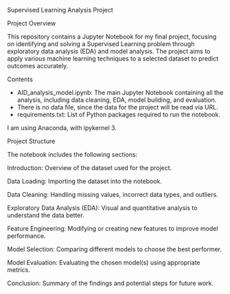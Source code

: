 Supervised Learning Analysis Project


Project Overview

This repository contains a Jupyter Notebook for my final project, focusing on identifying and solving a Supervised Learning problem through exploratory data analysis (EDA) and model analysis. The project aims to apply various machine learning techniques to a selected dataset to predict outcomes accurately.


Contents

- AID_analysis_model.ipynb: The main Jupyter Notebook containing all the analysis, including data cleaning, EDA, model building, and evaluation.
- There is no data file, since the data for the project will be read via URL.
- requirements.txt: List of Python packages required to run the notebook.

I am using Anaconda, with ipykernel 3.


Project Structure

The notebook includes the following sections:

Introduction: Overview of the dataset used for the project.

Data Loading: Importing the dataset into the notebook.

Data Cleaning: Handling missing values, incorrect data types, and outliers.

Exploratory Data Analysis (EDA): Visual and quantitative analysis to understand the data better.

Feature Engineering: Modifying or creating new features to improve model performance.

Model Selection: Comparing different models to choose the best performer.

Model Evaluation: Evaluating the chosen model(s) using appropriate metrics.

Conclusion: Summary of the findings and potential steps for future work.
